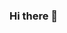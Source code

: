 ### Hi there 👋

<!--
**mgryparis/mgryparis** is a ✨ _special_ ✨ repository because its `README.md` (this file) appears on your GitHub profile.

Here are some ideas to get you started:

- 🔭 I’m currently working:  on Learning Java
- 🌱 I’m currently learning:  SeeAbove
- 👯 I’m looking to collaborate on:  Nothing ... yet
- 🤔 I’m looking for help with:  Nothing ... yet
- 💬 Ask me about:  Enterprise Architecture
- 📫 How to reach me: just email
- 😄 Pronouns: he/him/his
- ⚡ Fun fact: I like pizza!
-->
